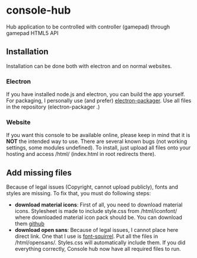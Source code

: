 # console-hub
Hub application to be controlled with controller (gamepad) through gamepad HTML5 API
## Installation
Installation can be done both with electron and on normal websites.
### Electron
If you have installed node.js and electron, you can build the app yourself.
For packaging, I personally use (and prefer) [electron-packager](https://github.com/electron-userland/electron-packager).
Use all files in the repository (electron-packager .)
### Website
If you want this console to be available online, please keep in mind that it is **NOT** the intended way to use. There are several known bugs (not working settings, some modules undefined). 
To install, just upload all files onto your hosting and access /html/ (index.html in root redirects there).
## Add missing files
Because of legal issues (Copyright, cannot upload publicly), fonts and styles are missing. To fix that, you must do following steps:
* **download material icons**: First of all, you need to download material icons. Stylesheet is made to include style.css from /html/iconfont/ where downloaded material icon pack should be. You can download them [github](http://github.com/google/material-design-icons/)
* **download open sans**: Because of legal issues, I cannot place here direct link. One that I use is [font-squirrel](https://www.fontsquirrel.com/fonts/open-sans). Put all the files in /html/opensans/. Styles.css will automatically include them.
If you did everything correctly, Console hub now have all required files to run.
